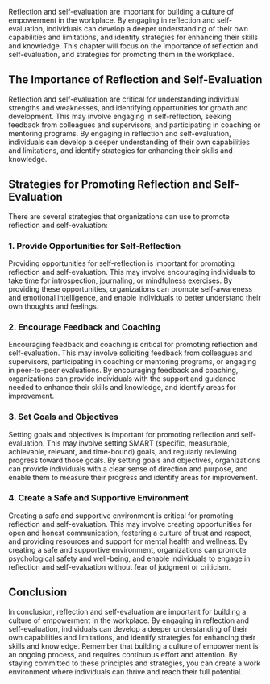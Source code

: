 
Reflection and self-evaluation are important for building a culture of empowerment in the workplace. By engaging in reflection and self-evaluation, individuals can develop a deeper understanding of their own capabilities and limitations, and identify strategies for enhancing their skills and knowledge. This chapter will focus on the importance of reflection and self-evaluation, and strategies for promoting them in the workplace.

The Importance of Reflection and Self-Evaluation
------------------------------------------------

Reflection and self-evaluation are critical for understanding individual strengths and weaknesses, and identifying opportunities for growth and development. This may involve engaging in self-reflection, seeking feedback from colleagues and supervisors, and participating in coaching or mentoring programs. By engaging in reflection and self-evaluation, individuals can develop a deeper understanding of their own capabilities and limitations, and identify strategies for enhancing their skills and knowledge.

Strategies for Promoting Reflection and Self-Evaluation
-------------------------------------------------------

There are several strategies that organizations can use to promote reflection and self-evaluation:

### 1. Provide Opportunities for Self-Reflection

Providing opportunities for self-reflection is important for promoting reflection and self-evaluation. This may involve encouraging individuals to take time for introspection, journaling, or mindfulness exercises. By providing these opportunities, organizations can promote self-awareness and emotional intelligence, and enable individuals to better understand their own thoughts and feelings.

### 2. Encourage Feedback and Coaching

Encouraging feedback and coaching is critical for promoting reflection and self-evaluation. This may involve soliciting feedback from colleagues and supervisors, participating in coaching or mentoring programs, or engaging in peer-to-peer evaluations. By encouraging feedback and coaching, organizations can provide individuals with the support and guidance needed to enhance their skills and knowledge, and identify areas for improvement.

### 3. Set Goals and Objectives

Setting goals and objectives is important for promoting reflection and self-evaluation. This may involve setting SMART (specific, measurable, achievable, relevant, and time-bound) goals, and regularly reviewing progress toward those goals. By setting goals and objectives, organizations can provide individuals with a clear sense of direction and purpose, and enable them to measure their progress and identify areas for improvement.

### 4. Create a Safe and Supportive Environment

Creating a safe and supportive environment is critical for promoting reflection and self-evaluation. This may involve creating opportunities for open and honest communication, fostering a culture of trust and respect, and providing resources and support for mental health and wellness. By creating a safe and supportive environment, organizations can promote psychological safety and well-being, and enable individuals to engage in reflection and self-evaluation without fear of judgment or criticism.

Conclusion
----------

In conclusion, reflection and self-evaluation are important for building a culture of empowerment in the workplace. By engaging in reflection and self-evaluation, individuals can develop a deeper understanding of their own capabilities and limitations, and identify strategies for enhancing their skills and knowledge. Remember that building a culture of empowerment is an ongoing process, and requires continuous effort and attention. By staying committed to these principles and strategies, you can create a work environment where individuals can thrive and reach their full potential.
